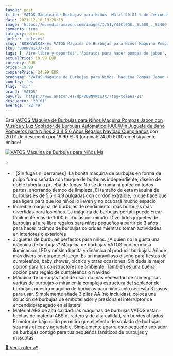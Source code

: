 ```yaml
---
layout: post
title: 'VATOS Máquina de Burbujas para Niños  Ma al 20.01 % de descuento'
date: 2021-12-10 13:28:15
image: 'https://m.media-amazon.com/images/I/51yY4JCl6OS._SL500_._SL400_.jpg'
comments: true
category: ofertas
author: 'tole.es'
slug: 'B08NVW1KJX-es VATOS Máquina de Burbujas para Niños Maquina Pompas Jabon...'
sku: 'B08NVW1KJX-es'
tags: [ 'Aire libre y deportes','Aparatos para hacer pompas de jabón','Juguetes','Juguetes y juegos','Productos para soplar pompas de jabón','navidad','vatos', ]
actualPrice: 19.99 EUR
currency: EUR
price: 19.99
comparePrice: 24.99 EUR
prodname: 'VATOS Máquina de Burbujas para Niños  Maquina Pompas Jabon con Música y Luz  Soplador de Burbujas Automático 1000/Min  Juguete de Baño Pomperos para Niños 2 3 4 5 6 Años Regalos Navidad Cumpleaños'
country: 'es'
flag: '🇪🇸'
brand: 'VATOS'
buyurl: 'https://www.amazon.es/dp/B08NVW1KJX/?tag=tolees-21'
descuento: '20.01'
average: '22.49'
---
```


Está [VATOS Máquina de Burbujas para Niños  Maquina Pompas Jabon con Música y Luz  Soplador de Burbujas Automático 1000/Min  Juguete de Baño Pomperos para Niños 2 3 4 5 6 Años Regalos Navidad Cumpleaños](https://www.amazon.es/dp/B08NVW1KJX/?tag=tolees-21) con 20.01 de descuento por 19.99 EUR (original: 24.99 EUR) en el siguiente enlace!

[![VATOS Máquina de Burbujas para Niños  Ma](https://m.media-amazon.com/images/I/51yY4JCl6OS._SL500_._SL400_.jpg)](https://www.amazon.es/dp/B08NVW1KJX/?tag=tolees-21)

ℹ️:

- 【Sin fugas ni derrames】La bonita máquina de burbujas en forma de pulpo fue diseñada con tanque de burbujas independiente, diseño de doble tubería a prueba de fugas. No se derrama ni gotea en todas partes, ahorrando tiempo de limpieza. El tamaño de esta máquina de burbujas es de 5.5 x 4.9 pulgadas con cordón extraíble, lo que hace que sea ligera para que los niños lo lleven y no ocupará mucho espacio
- Increíble máquina de burbujas de rendimiento: más burbujas más divertidas para los niños. La máquina de burbujas portátil puede crear fácilmente más de 1000 burbujas por minuto. Divertidos juguetes de burbujas al aire libre regalos para niños pequeños a partir de 3 años para hacer racimos de burbujas coloridas mientras toman actividades en interiores o exteriores
- Juguetes de burbujas perfectos para niños: ¿A quién no le gusta una máquina de burbujas? Máquina de burbujas VATOS con hermosa iluminación LED y música bonita y dinámica al producir burbujas. Añade más diversión durante el juego. Es un maravilloso diseño para fiestas de cumpleaños, baby shower, picnics y otras ocasiones. Sin duda la mejor opción para los constructores de ambiente. También es una buena opción para regalo de cumpleaños o Navidad
- Máquina de burbujas fácil de usar: no más necesidad de sumergir las varitas de burbujas o mirar en la compleja estructura del soplador de burbujas, nuestra máquina de burbujas para niños solo necesita 3 pasos para usar. Simplemente añade 3 pilas AA (no incluidas), coloca una solución de burbujas de embotellador y presiona el interruptor de encendido/apagado en el lateral
- Material ABS de alta calidad: las máquinas de burbujas VATOS están hechas de material ABS duradero y de alta calidad, sin bordes afilados. El motor de bajo ruido permitirá que el efecto de soplado de burbujas sea más eficaz y agradable. Simplemente agarra este pequeño soplador de burbujas contigo para tus pequeños fanáticos de burbujas y mascotas

[🛒 Ver la oferta!!](https://www.amazon.es/dp/B08NVW1KJX/?tag=tolees-21)
